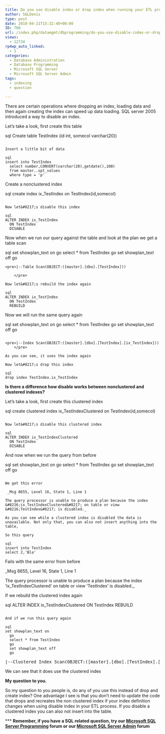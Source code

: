 ```yaml
---
title: Do you use disable index or drop index when running your ETL processes in SQL Server
author: SQLDenis
type: post
date: 2010-04-21T15:32:40+00:00
ID: 766
url: /index.php/datamgmt/dbprogramming/do-you-use-disable-index-or-drop-index-w/
views:
  - 12734
rp4wp_auto_linked:
  - 1
categories:
  - Database Administration
  - Database Programming
  - Microsoft SQL Server
  - Microsoft SQL Server Admin
tags:
  - indexing
  - question

---
```

There are certain operations where dropping an index, loading data and then again creating the index can speed up data loading. SQL server 2005 introduced a way to disable an index.

Let&#8217;s take a look, first create this table

sql
Create table TestIndex (id int, somecol varchar(20))
```

Insert a little bit of data

sql
insert into TestIndex
  select number,CONVERT(varchar(20),getdate(),100)
  from master..spt_values
  where type = 'p'
```

Create a nonclustered index

sql
create index ix_TestIndex on TestIndex(id,somecol)
```

Now let&#8217;s disable this index

sql
ALTER INDEX ix_TestIndex
  ON TestIndex
  DISABLE
```

Now when we run our query against the table and look at the plan we get a table scan

sql
set showplan_text on
  go
  select * from TestIndex
  go
  set showplan_text off
  go
```
<pre>|--Table Scan(OBJECT:([master].[dbo].[TestIndex]))
    
    </pre>

Now let&#8217;s rebuild the index again

sql
ALTER INDEX ix_TestIndex
  ON TestIndex
  REBUILD
```

Now we will run the same query again

sql
set showplan_text on
  go
  select * from TestIndex
  go
  set showplan_text off
  go
```

<pre>|--Index Scan(OBJECT:([master].[dbo].[TestIndex].[ix_TestIndex]))
    </pre>

As you can see, it uses the index again 

Now let&#8217;s drop this index

sql
drop index TestIndex.ix_TestIndex
```

**Is there a difference how disable works between nonclustered and clustered indexes?**
  
Let&#8217;s take a look, first create this clustered index

sql
create clustered index ix_TestIndexClustered on TestIndex(id,somecol)
```

Now let&#8217;s disable this clustered index

sql
ALTER INDEX ix_TestIndexClustered
  ON TestIndex
  DISABLE
```

And now when we run the query from before

sql
set showplan_text on
  go
  select * from TestIndex
  go
  set showplan_text off
  go
  
```

We get this error
  
 _Msg 8655, Level 16, State 1, Line 1
  
The query processor is unable to produce a plan because the index &#8216;ix_TestIndexClustered&#8217; on table or view &#8216;TestIndex&#8217; is disabled._

As you can see while a clustered index is disabled the data is unavailable. Not only that, you can also not insert anything into the table,
  
So this query

sql
insert into TestIndex
select 2,'Bla'
```

Fails with the same error from before
  
_Msg 8655, Level 16, State 1, Line 1
  
The query processor is unable to produce a plan because the index &#8216;ix_TestIndexClustered&#8217; on table or view &#8216;TestIndex&#8217; is disabled._

If we rebuild the clustered index again

sql
ALTER INDEX ix_TestIndexClustered
  ON TestIndex
  REBUILD
```

And if we run this query again

sql
set showplan_text on
  go
  select * from TestIndex
  go
  set showplan_text off
  go
```
<pre>|--Clustered Index Scan(OBJECT:([master].[dbo].[TestIndex].[ix_TestIndexClustered]))</pre>

We can see that it does use the clustered index

**My question to you.**
  
So my question to you people is, do any of you use this instead of drop and create index? One advantage I see is that you don&#8217;t need to update the code that drops and recreates the non clustered index if your index definition changes when using disable index in your ETL process. If you disable a clustered index you can also not insert into the table.

\*** **Remember, if you have a SQL related question, try our [Microsoft SQL Server Programming][1] forum or our [Microsoft SQL Server Admin][2] forum**<ins></ins>

 [1]: http://forum.ltd.local/viewforum.php?f=17
 [2]: http://forum.ltd.local/viewforum.php?f=22